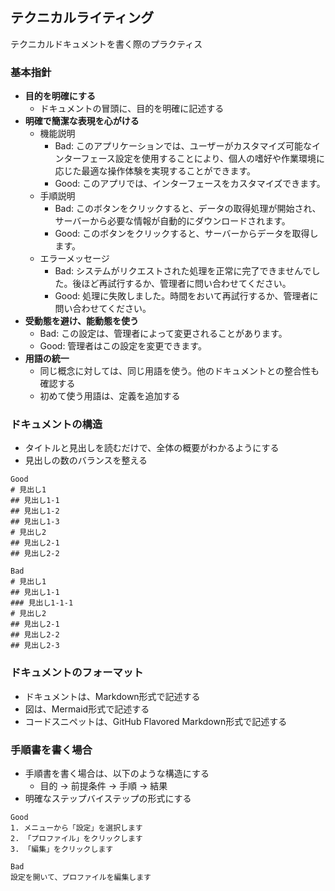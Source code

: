 ## テクニカルライティング

テクニカルドキュメントを書く際のプラクティス

### 基本指針

- **目的を明確にする**
  - ドキュメントの冒頭に、目的を明確に記述する
- **明確で簡潔な表現を心がける**
  - 機能説明
    - Bad: このアプリケーションでは、ユーザーがカスタマイズ可能なインターフェース設定を使用することにより、個人の嗜好や作業環境に応じた最適な操作体験を実現することができます。
    - Good: このアプリでは、インターフェースをカスタマイズできます。
  - 手順説明
    - Bad: このボタンをクリックすると、データの取得処理が開始され、サーバーから必要な情報が自動的にダウンロードされます。
    - Good: このボタンをクリックすると、サーバーからデータを取得します。
  - エラーメッセージ
    - Bad: システムがリクエストされた処理を正常に完了できませんでした。後ほど再試行するか、管理者に問い合わせてください。
    - Good: 処理に失敗しました。時間をおいて再試行するか、管理者に問い合わせてください。
- **受動態を避け、能動態を使う**
  - Bad: この設定は、管理者によって変更されることがあります。
  - Good: 管理者はこの設定を変更できます。
- **用語の統一**
  - 同じ概念に対しては、同じ用語を使う。他のドキュメントとの整合性も確認する
  - 初めて使う用語は、定義を追加する

### ドキュメントの構造

- タイトルと見出しを読むだけで、全体の概要がわかるようにする
- 見出しの数のバランスを整える

```
Good
# 見出し1
## 見出し1-1
## 見出し1-2
## 見出し1-3
# 見出し2
## 見出し2-1
## 見出し2-2

Bad
# 見出し1
## 見出し1-1
### 見出し1-1-1
# 見出し2
## 見出し2-1
## 見出し2-2
## 見出し2-3
```

### ドキュメントのフォーマット

- ドキュメントは、Markdown形式で記述する
- 図は、Mermaid形式で記述する
- コードスニペットは、GitHub Flavored Markdown形式で記述する

### 手順書を書く場合

- 手順書を書く場合は、以下のような構造にする
  - 目的 → 前提条件 → 手順 → 結果 
- 明確なステップバイステップの形式にする

```
Good
1. メニューから「設定」を選択します
2. 「プロファイル」をクリックします
3. 「編集」をクリックします

Bad
設定を開いて、プロファイルを編集します
```

